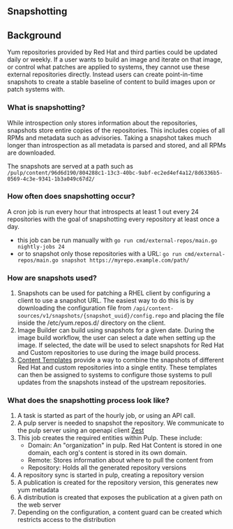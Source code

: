 ## Snapshotting

## Background

Yum repositories provided by Red Hat and third parties could be updated daily or weekly.  If a user wants to build an image and iterate on that image, or control what patches are applied to systems, they cannot use these external repositories directly.  Instead users can create point-in-time snapshots to create a stable baseline of content to build images upon or patch systems with.

### What is snapshotting?

While introspection only stores information about the repositories, snapshots store entire copies of the repositories.  This includes copies of all RPMs and metadata such as advisories.  Taking a snapshot takes much longer than introspection as all metadata is parsed and stored, and all RPMs are downloaded.

The snapshots are served at a path such as  `/pulp/content/96d6d190/804288c1-13c3-40bc-9abf-ec2ed4ef4a12/8d6336b5-0569-4c3e-9341-1b3a049c67d2/`

### How often does snapshotting occur?

A cron job is run every hour that introspects at least 1 out every 24 repositories with the goal of snapshotting every repository at least once a day.

* this job can be run manually with `go run cmd/external-repos/main.go nightly-jobs 24`
* or to snapshot only those repositories with a URL: `go run cmd/external-repos/main.go snapshot https://myrepo.example.com/path/`

### How are snapshots used?

1. Snapshots can be used for patching a RHEL client by configuring a client to use a snapshot URL.  The easiest way to do this is by downloading the configuration file from  `/api/content-sources/v1/snapshots/{snapshot_uuid}/config.repo` and placing the file inside the /etc/yum.repos.d/ directory on the client.
2. Image Builder can build using snapshots for a given date.  During the image build workflow, the user can select a date when setting up the image.  If selected, the date will be used to select snapshots for Red Hat and Custom repositories to use during the image build process.   
3. [Content Templates](/TODO/ADD/Link) provide a way to combine the snapshots of different Red Hat and custom repositories into a single entity.  These templates can then be assigned to systems to configure those systems to pull updates from the snapshots instead of the upstream repositories. 

### What does the snapshotting process look like?

1. A task is started as part of the hourly job, or using an API call.
2. A pulp server is needed to snapshot the repository.  We communicate to the pulp server using an openapi client [Zest](https://github.com/content-services/zest/)  
3. This job creates the required entities within Pulp.  These include:
   * Domain: An "organization" in pulp.  Red Hat Content is stored in one domain, each org's content is stored in its own domain.
   * Remote: Stores information about where to pull the content from
   * Repository:  Holds all the generated repository versions
4. A repository sync is started in pulp, creating a repository version
5. A publication is created for the repository version, this generates new yum metadata
6. A distribution is created that exposes the publication at a given path on the web server
7. Depending on the configuration, a content guard can be created which restricts access to the distribution
